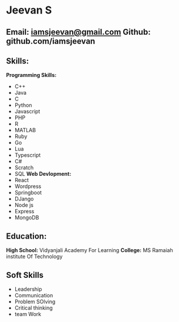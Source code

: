 # Jeevan S
**Email:** iamsjeevan@gmail.com **Github:** github.com/iamsjeevan
---
## Skills:
**Programming Skills:**
  - C++
  - Java
  - C
  - Python
  - Javascript
  - PHP
  - R
  - MATLAB
  - Ruby
  - Go
  - Lua
  - Typescript
  - C#
  - Scratch
  - SQL
**Web Devlopment:**
  - React
  - Wordpress
  - Springboot
  - DJango
  - Node js
  - Express
  - MongoDB
## Education:
**High School:** Vidyanjali Academy For Learning
**College:** MS Ramaiah institute Of Technology
##  Soft Skills
- Leadership
- Communication
- Problem SOlving
- Critical thinking
- team Work
